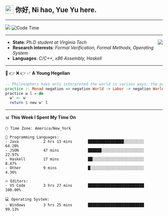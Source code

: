 <h2> <img style="vertical-align: text-bottom;" src=https://slackmojis.com/emojis/13253-yay-frog/download/ width=27> 你好, Ni hao, Yue Yu here. </h2>

---

![](https://shields.io/badge/dynamic/json?color=blue&amp;label=Visitors&amp;query=value&amp;url=https://api.countapi.xyz/hit/fishjump.fishjump) ![Code Time](https://img.shields.io/badge/Code%20Time-228%20hrs%2018%20mins-blue)

---

<img align='right' src=https://slackmojis.com/emojis/5264-coding/download> </td>

- **State**: *Ph.D student at Virginia Tech*
- **Research Interests**: *Formal Verification, Formal Methods, Operating System*
- **Languages**: *C/C++, x86 Assembly, Haskell*

---

🚫 👉 ❌ 👉 ✅ **A Young Hegelian**

``` haskell
-- Philosophers have only interpreted the world in various ways; the point is to change it.
practice :: Monad negation => negation World -> Labor -> negation World
practice w l = do
  w' <- w
  return $ new w' l
```

---


📊 **This Week I Spent My Time On** 

```text
🕑︎ Time Zone: America/New_York

💬 Programming Languages:
- Java           2 hrs 13 mins       ████████████████░░░░░░░░░     64.20%
- JSON           47 mins             ██████░░░░░░░░░░░░░░░░░░░     22.97%
- Haskell        17 mins             ██░░░░░░░░░░░░░░░░░░░░░░░     8.47%
- Other          9 mins              █░░░░░░░░░░░░░░░░░░░░░░░░     4.36%

🔥 Editors:
- VS Code        3 hrs 27 mins       █████████████████████████     100.00%

💻 Operating System:
- Windows        3 hrs 25 mins       █████████████████████████     99.13%
```

